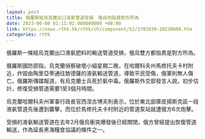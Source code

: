 ```yaml
---
layout: post
title: 俄羅斯經烏克蘭出口液氨管道受損　俄烏均指責對方所為
date: 2023-06-08 01:11:02.000000000 +08:00
link: https://news.rthk.hk/rthk/ch/component/k2/1703939-20230608.htm
categories: rthk
---
```


俄羅斯一條經烏克蘭出口液氨肥料的輸送管道受損，俄烏雙方都指責是對方所為。

俄羅斯國防部指，烏克蘭偵察破壞小組星期二晚，在哈爾科夫州馬修托夫卡村附近，炸毀由陶里亞蒂通往敖德薩的液氨輸送管道，導致平民受傷，俄軍則無人傷亡。俄羅斯傳媒報道，有烏克蘭士兵死於氨中毒。俄羅斯外交部發言人說，初步估計，修復受損管道需要1至3個月時間。

烏克蘭哈爾科夫州軍事行政長官西涅古博夫則表示，位於東北部庫皮揚斯克區一段液氨管道先後遭到襲擊，而位於馬修托夫卡村附近的管道泵站就遭俄方6次炮擊。

受損的液氨輸送管道在去年2月俄烏衝突爆發後已經關閉，俄方曾經提出恢復管道輸送，作為延長黑海糧食協議的條件之一。
